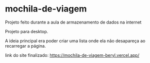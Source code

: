 # mochila-de-viagem
Projeto feito durante a aula de armazenamento de dados na internet

Projeto para desktop.

A ideia principal era poder criar uma lista onde ela não desapareça ao recarregar a página.

link do site finalizado: https://mochila-de-viagem-beryl.vercel.app/
